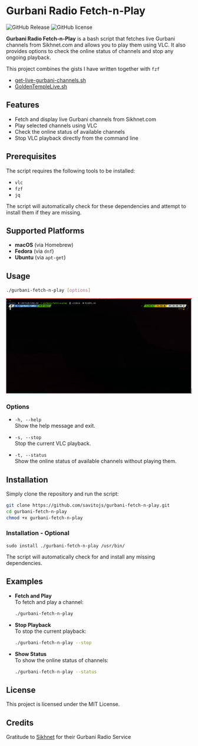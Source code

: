 # Gurbani Radio Fetch-n-Play

![GitHub Release](https://img.shields.io/github/v/release/savitojs/gurbani-fetch-n-play)
![GitHub license](https://img.shields.io/github/license/savitojs/gurbani-fetch-n-play)

**Gurbani Radio Fetch-n-Play** is a bash script that fetches live Gurbani channels from Sikhnet.com and allows you to play them using VLC. It also provides options to check the online status of channels and stop any ongoing playback.

This project combines the gists I have written together with `fzf`
- [get-live-gurbani-channels.sh](https://gist.github.com/savitojs/ca6fd566d7bd890ce8568311c284a79d)
- [GoldenTempleLive.sh](https://gist.github.com/savitojs/699d2840d3d5115893c05246074f43b5)

## Features

- Fetch and display live Gurbani channels from Sikhnet.com
- Play selected channels using VLC
- Check the online status of available channels
- Stop VLC playback directly from the command line

## Prerequisites

The script requires the following tools to be installed:

- `vlc`
- `fzf`
- `jq`

The script will automatically check for these dependencies and attempt to install them if they are missing.

## Supported Platforms

- **macOS** (via Homebrew)
- **Fedora** (via `dnf`)
- **Ubuntu** (via `apt-get`)

## Usage

```bash
./gurbani-fetch-n-play [options]
```
![demo](./assets/demo.gif)

### Options

- `-h, --help`  
  Show the help message and exit.

- `-s, --stop`  
  Stop the current VLC playback.

- `-t, --status`  
  Show the online status of available channels without playing them.

## Installation

Simply clone the repository and run the script:

```bash
git clone https://github.com/savitojs/gurbani-fetch-n-play.git
cd gurbani-fetch-n-play
chmod +x gurbani-fetch-n-play
```

### Installation - Optional

```
sudo install ./gurbani-fetch-n-play /usr/bin/
```

The script will automatically check for and install any missing dependencies.

## Examples

- **Fetch and Play**  
  To fetch and play a channel:

  ```bash
  ./gurbani-fetch-n-play
  ```

- **Stop Playback**  
  To stop the current playback:

  ```bash
  ./gurbani-fetch-n-play --stop
  ```

- **Show Status**  
  To show the online status of channels:

  ```bash
  ./gurbani-fetch-n-play --status
  ```

## License

This project is licensed under the MIT License.

## Credits

Gratitude to [Sikhnet](https://sikhnet.com) for their Gurbani Radio Service
